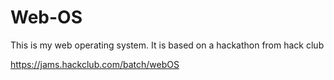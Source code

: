 # Web-OS
This is my web operating system. It is based on a hackathon from hack club

https://jams.hackclub.com/batch/webOS
